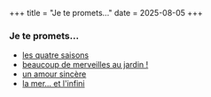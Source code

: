 +++
title = "Je te promets..."
date = 2025-08-05
+++

### Je te promets...

- [les quatre saisons](../seasons/19_dix_neuvieme_saison/je_te_promets_les_quatre_saisons)
- [beaucoup de merveilles au jardin !](../seasons/27_vingt_septieme_saison/au_jardin)
- [un amour sincère](../seasons/27_vingt_septieme_saison/promesse)
- [la mer... et l'infini](../seasons/28_vingt_huitieme_saison/je_te_promets_la_mer)